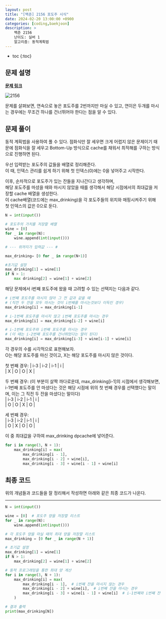 ```yaml
---
layout: post
title: "[백준] 2156 포도주 시식"
date: 2024-02-20 13:00:00 +0900
categories: [coding,baekjoon]
description: >
    백준 2156
    난이도: 실버 1
    알고리즘: 동적계획법
---
```

* toc
{:toc}

## 문제 설명

<b>[문제 링크](https://www.acmicpc.net/problem/2156)</b>

![2156](https://janam.notion.site/image/https%3A%2F%2Fprod-files-secure.s3.us-west-2.amazonaws.com%2Fd6bf389f-51e5-4356-b4a7-6b4bd35c1d89%2F28f7a4c0-897a-444e-9589-f199eccdad58%2FUntitled.png?table=block&id=1f1078f7-2b5e-491a-af1a-fe9eaf20a315&spaceId=d6bf389f-51e5-4356-b4a7-6b4bd35c1d89&width=2000&userId=&cache=v2)  

문제를 살펴보면, 연속으로 놓은 포도주를 2번까지만 마실 수 있고, 연이은 두개를 마시는 경우에는 무조건 하나를 건너뛰어야 한다는 점을 알 수 있다. 

## 문제 풀이

동적 계획법을 사용하여 풀 수 있다. 
점화식만 잘 세우면 크게 어렵지 않은 문제이기 때문에 점화식을 잘 세우고 Bottom-Up 방식으로 cache를 채워서 최적해를 구하는 방식으로 진행하면 된다.  

우선 입력받는 포도주의 값들을 배열로 정리해준다.  
이 때, 인덱스 관리를 쉽게 하기 위해 첫 인덱스(0)에는 0을 넣어주고 시작한다.  

이후, 순차적으로 포도주가 있는 잔들을 지나간다고 생각하며,  
해당 포도주를 마셨을 때와 마시지 않았을 때를 생각해서 해당 시점에서의 최대값을 저장할 cache 배열을 생성한다.  
이 cache배열(코드에는 max_drinking)을 각 포도주들의 위치와 매핑시켜주기 위해 첫 인덱스의 값은 0으로 둔다.  

```python
N = int(input())

# 포도주의 가치를 저장할 배열
wine = [0]
for _ in range(N):
    wine.append(int(input()))

# --- 위까지가 입력값 --- #

max_drinking= [0 for _ in range(N+1)]

#초기값 설정
max_drinking[1] = wine[1]
if N > 1:
    max drinking[2] = wine[1] + wine[2]
```

해당 문제에서 i번째 포도주에 왔을 때 고려할 수 있는 선택지는 다음과 같다.  

```python
# i번째 포도주를 마시지 않아 그 전 값과 같을 때 
# (직전 두 잔을 모두 마시는 것이 i번째를 마시는것보다 이득인 경우)
max_drinking[i] = max_drinking[i-1]

# i-1번째 포도주를 마시지 않고 i번째 포도주를 마시는 경우
max_drinking[i] = max_drinking[i-2] + wine[i]

# i-1번째 포도주와 i번째 포도주를 마시는 경우 
# (이 때는 i-2번째 포도주를 건너뛰었다는 말이 된다)
max_drinking[i] = max_drinking[i-3] + wine[i-1] + wine[i]
```

각 경우의 수를 시각적으로 표현해보자.  
O는 해당 포도주를 마신 것이고, X는 해당 포도주를 마시지 않은 것이다.    

첫 번째 경우: 
|  i-3  |  i-2  |  i-1  |  i   |  
|   X   |   O   |   O   |  X   | 

두 번째 경우: 
(이 부분이 살짝 까다로운데, max_drinking[i-1]의 시점에서 생각해보면,  
i-1번째 포도주를 안 마셨다는 것은 해당 시점에 위의 첫 번째 경우를 선택했다는 말이며, 이는 그 직전 두 잔을 마셨다는 말이다)  
|  i-3  |  i-2  |  i-1  |  i   |  
|   O   |   O   |   X   |  O   |  

세 번째 경우:  
|  i-3  |  i-2  |  i-1  |  i   |  
|   O   |   X   |   O   |  O   |  

이 중 최대값을 구하여 max_drinking dpcache에 넣어준다.  

```python
for i in range(3, N + 1):
    max_drinking[i] = max(
        max_drinking[i - 1],  
        max_drinking[i - 2] + wine[i],
        max_drinking[i - 3] + wine[i - 1] + wine[i] 
```

## 최종 코드

위의 개념들과 코드들을 잘 정리해서 작성하면 아래와 같은 최종 코드가 나온다.  

<hr>

```python 
N = int(input())

wine = [0]  # 포도주 양을 저장할 리스트
for _ in range(N):
    wine.append(int(input()))

# 각 포도주 양을 마실 때의 최대 양을 저장할 리스트
max_drinking = [0 for _ in range(N + 1)]

# 초기값 설정
max_drinking[1] = wine[1]
if N > 1:
    max_drinking[2] = wine[1] + wine[2]

# 동적 프로그래밍을 통한 최대 양 계산
for i in range(3, N + 1):
    max_drinking[i] = max(
        max_drinking[i - 1],  # i번째 잔을 마시지 않는 경우
        max_drinking[i - 2] + wine[i],  # i번째 잔을 마시는 경우
        max_drinking[i - 3] + wine[i - 1] + wine[i]  # i-1번째와 i번째 잔을 연속해서 마시는 경우
    )

# 결과 출력
print(max_drinking[N])
```